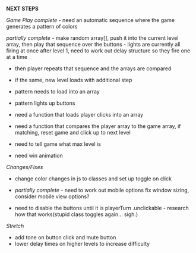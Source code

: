 **NEXT STEPS**

*Game Play* 
*complete* - need an automatic sequence where the game generates a pattern of colors

*partially complete* - make random array[], push it into the current level array, then play that sequence over the buttons
    - lights are currently all firing at once after level 1, need to work out delay structure so they fire one at a time

- then player repeats that sequence and the arrays are compared

- if the same, new level loads with additional step

- pattern needs to load into an array

- pattern lights up buttons

- need a function that loads player clicks into an array

- need a function that compares the player array to the game array, if matching, reset game and click up to next level

- need to tell game what max level is

- need win animation


*Changes/Fixes*
- change color changes in js to classes and set up toggle on click

- *partially complete* - need to work out mobile options fix window sizing, consider mobile view options? 

- need to disable the buttons until it is playerTurn
    .unclickable - research how that works(stupid class toggles again... sigh.)

*Stretch*
- add tone on button click and mute button
- lower delay times on higher levels to increase difficulty

<audio id="soundbuttonGre" src="https://s3.amazonaws.com/freecodecamp/simonSound1.mp3"></audio>
<audio id="soundbuttonRed" src="https://s3.amazonaws.com/freecodecamp/simonSound2.mp3"></audio>
<audio id="soundbuttonYel" src="https://s3.amazonaws.com/freecodecamp/simonSound3.mp3"></audio>
<audio id="soundbuttonBlu" src="https://s3.amazonaws.com/freecodecamp/simonSound4.mp3"></audio>
<audio id="soundbuttonWrong" src="http://www.freesound.org/data/previews/331/331912_3248244-lq.mp3"></audio>